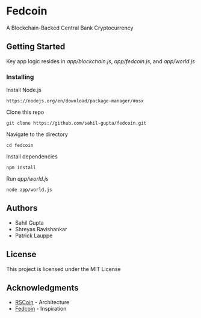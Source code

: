 # Fedcoin

A Blockchain-Backed Central Bank Cryptocurrency

## Getting Started

Key app logic resides in *app/blockchain.js*, *app/fedcoin.js*, and *app/world.js*

### Installing

Install Node.js
```
https://nodejs.org/en/download/package-manager/#osx
```
Clone this repo
```
git clone https://github.com/sahil-gupta/fedcoin.git
```
Navigate to the directory
```
cd fedcoin
```
Install dependencies
```
npm install
```
Run *app/world.js*
```
node app/world.js
```

## Authors

* Sahil Gupta
* Shreyas Ravishankar
* Patrick Lauppe

## License

This project is licensed under the MIT License

## Acknowledgments

* [RSCoin](http://www0.cs.ucl.ac.uk/staff/G.Danezis/papers/ndss16currencies.pdf) - Architecture
* [Fedcoin](http://andolfatto.blogspot.com/2015/02/fedcoin-on-desirability-of-government.html) - Inspiration
